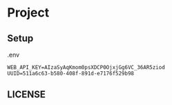 # Project

## Setup

.env
```
WEB_API_KEY=AIzaSyAqKmom0psXDCP0OjxjGg6VC_36AR5ziod
UUID=511a6c63-b580-408f-891d-e7176f529b98
```

## LICENSE